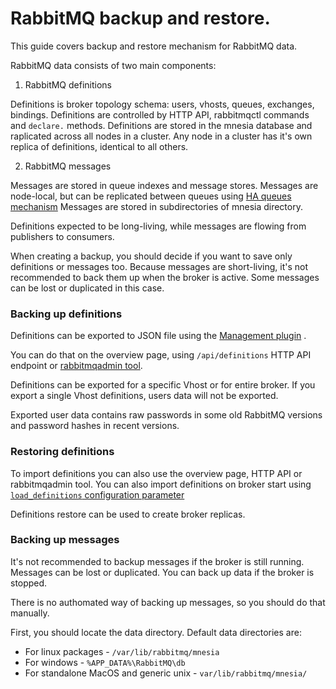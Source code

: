 # RabbitMQ backup and restore.

This guide covers backup and restore mechanism for RabbitMQ data.

RabbitMQ data consists of two main components:

1. RabbitMQ definitions

Definitions is broker topology schema: users, vhosts, queues, exchanges, bindings.
Definitions are controlled by HTTP API, rabbitmqctl commands and `declare.` methods.
Definitions are stored in the mnesia database and raplicated across all nodes in a cluster.
Any node in a cluster has it's own replica of definitions, identical to all others.

2. RabbitMQ messages

Messages are stored in queue indexes and message stores.
Messages are node-local, but can be replicated between queues using [HA queues mechanism](/ha.html)
Messages are stored in subdirectories of mnesia directory.


Definitions expected to be long-living, while messages are flowing from publishers to
consumers.

When creating a backup, you should decide if you want to save only definitions
or messages too.
Because messages are short-living, it's not recommended to back them up when the broker
is active. Some messages can be lost or duplicated in this case.

### Backing up definitions

Definitions can be exported to JSON file using the [Management plugin](/management.html) .

You can do that on the overview page, using `/api/definitions`
HTTP API endpoint or [rabbitmqadmin tool](/management-cli.html).

Definitions can be exported for a specific Vhost or for entire broker.
If you export a single Vhost definitions, users data will not be exported.

Exported user data contains raw passwords in some old RabbitMQ versions and
password hashes in recent versions.

### Restoring definitions

To import definitions you can also use the overview page, HTTP API or rabbitmqadmin tool.
You can also import definitions on broker start using
[`load_definitions` configuration parameter](/management.html#load-definitions)

Definitions restore can be used to create broker replicas.

### Backing up messages

It's not recommended to backup messages if the broker is still running.
Messages can be lost or duplicated.
You can back up data if the broker is stopped.

There is no authomated way of backing up messages, so you should do that manually.

First, you should locate the data directory. Default data directories are:
* For linux packages - `/var/lib/rabbitmq/mnesia`
* For windows - `%APP_DATA%\RabbitMQ\db`
* For standalone MacOS and generic unix - `var/lib/rabbitmq/mnesia/`

